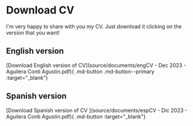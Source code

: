 # Download CV

I'm very happy to share with you my CV. Just download it clicking on the version that you want!

## English version

[Download English version of CV](source/documents/engCV - Dec 2023 - Aguilera Conti Agustin.pdf){ .md-button .md-button--primary :target="_blank"}

## Spanish version

[Download Spanish version of CV ](source/documents/espCV - Dic 2023 - Aguilera Conti Agustin.pdf){ .md-button :target="_blank"}
